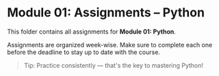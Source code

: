 # Module 01: Assignments – Python

This folder contains all assignments for **Module 01: Python**.

Assignments are organized week-wise. Make sure to complete each one before the deadline to stay up to date with the course.

> Tip: Practice consistently — that's the key to mastering Python!
